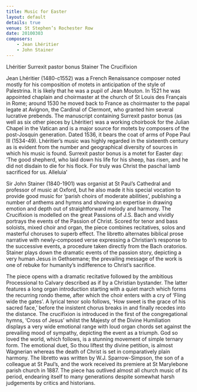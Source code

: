 ```yaml
---
title: Music for Easter
layout: default
details: true
venue: St Stephen’s Rochester Row
date: 20100303
composers:
    - Jean Lhéritier
    - John Stainer
---
```

Lhéritier Surrexit pastor bonus
Stainer The Crucifixion

Jean Lhéritier (1480-c1552) was a French Renaissance composer noted mostly for his composition of motets in anticipation of the style of Palestrina.  It is likely that he was a pupil of Jean Mouton.  In 1521 he was appointed chaplain and choirmaster at the church of St Louis des Français in Rome; around 1530 he moved back to France as choirmaster to the papal legate at Avignon, the Cardinal of Clermont, who granted him several lucrative prebends.  The manuscript containing Surrexit pastor bonus (as well as six other pieces by Lhéritier) was a working choirbook for the Julian Chapel in the Vatican and is a major source for motets by composers of the post-Josquin generation.  Dated 1536, it bears the coat of arms of Pope Paul III (1534-49).  Lhéritier’s music was highly regarded in the sixteenth century as is evident from the number and geographical diversity of sources in which his music is found.  Surrexit pastor bonus is a motet for Easter day: ‘The good shepherd, who laid down his life for his sheep, has risen, and he did not disdain to die for his flock.  For truly was Christ the paschal lamb sacrificed for us.  Alleluia’

Sir John Stainer (1840-1901) was organist at St Paul’s Cathedral and professor of music at Oxford, but he also made it his special vocation to provide good music for ‘parish choirs of moderate abilities’, publishing a number of anthems and hymns and showing an expertise in drawing emotion and depth out of straightforward melody and harmony.  The Crucifixion is modelled on the great Passions of J.S. Bach and vividly portrays the events of the Passion of Christ.  Scored for tenor and bass soloists, mixed choir and organ, the piece combines recitatives, solos and masterful choruses to superb effect.  The libretto alternates biblical prose narrative with newly-composed verse expressing a Christian’s response to the successive events, a procedure taken directly from the Bach oratorios.  Stainer plays down the dramatic events of the passion story, depicting a very human Jesus in Gethsemane; the prevailing message of the work is one of rebuke for humanity’s indifference to Christ’s sacrifice.

The piece opens with a dramatic recitative followed by the ambitious Processional to Calvary described as if by a Christian bystander.  The latter features a long organ introduction starting with a quiet march which forms the recurring rondo theme, after which the choir enters with a cry of ‘Fling wide the gates’.  A lyrical tenor solo follows, ‘How sweet is the grace of his sacred face,’ before the insistent chorus breaks in and finally recedes into the distance.  The crucifixion is introduced in the first of the congregational hymns, ‘Cross of Jesus’ whilst the Majesty of the Divine Humiliation displays a very wide emotional range with loud organ chords set against the prevailing mood of sympathy, depicting the event as a triumph.  God so loved the world, which follows, is a stunning movement of simple ternary form.  The emotional duet, So thou liftest thy divine petition, is almost Wagnerian whereas the death of Christ is set in comparatively plain harmony.  The libretto was written by W.J. Sparrow-Simpson, the son of a colleague at St Paul’s, and the work received its premiere at St Marylebone parish church in 1887.  The piece has outlived almost all church music of its period, endearing itself to many generations despite somewhat harsh judgements by critics and historians.